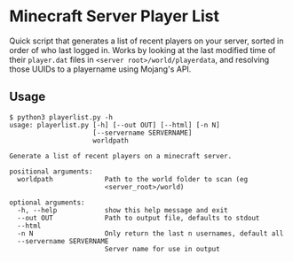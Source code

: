# Minecraft Server Player List

Quick script that generates a list of recent players on your server, sorted
in order of who last logged in. Works by looking at the last modified time of
their `player.dat` files in `<server root>/world/playerdata`, and resolving
those UUIDs to a playername using Mojang's API.

## Usage

```
$ python3 playerlist.py -h
usage: playerlist.py [-h] [--out OUT] [--html] [-n N]
                     [--servername SERVERNAME]
                     worldpath

Generate a list of recent players on a minecraft server.

positional arguments:
  worldpath             Path to the world folder to scan (eg
                        <server_root>/world)

optional arguments:
  -h, --help            show this help message and exit
  --out OUT             Path to output file, defaults to stdout
  --html
  -n N                  Only return the last n usernames, default all
  --servername SERVERNAME
                        Server name for use in output
```

